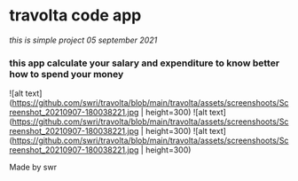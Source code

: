 # travolta code app
*this is simple project*
*05 september 2021*

### this app calculate your salary and expenditure to know better how to spend your money
![alt text](https://github.com/swri/travolta/blob/main/travolta/assets/screenshoots/Screenshot_20210907-180038221.jpg | height=300)
![alt text](https://github.com/swri/travolta/blob/main/travolta/assets/screenshoots/Screenshot_20210907-180038221.jpg | height=300)
![alt text](https://github.com/swri/travolta/blob/main/travolta/assets/screenshoots/Screenshot_20210907-180038221.jpg | height=300)


Made by swr
